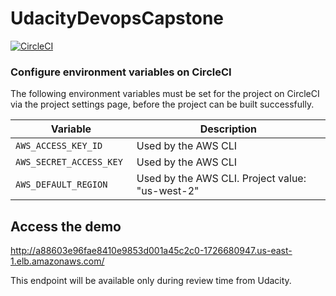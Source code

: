 # UdacityDevopsCapstone

[![CircleCI](https://circleci.com/gh/adileyzekmoon/UdacityDevopsCapstone/tree/main.svg?style=svg)](https://circleci.com/gh/adileyzekmoon/UdacityDevopsCapstone/tree/main)

### Configure environment variables on CircleCI

The following environment variables must be set for the project on CircleCI via the project settings page, before the project can be built successfully.

| Variable                 | Description                                                                                                                                                     |
| ------------------------ | --------------------------------------------------------------------------------------------------------------------------------------------------------------- |
| `AWS_ACCESS_KEY_ID`      | Used by the AWS CLI                                                                                                                                             |
| `AWS_SECRET_ACCESS_KEY ` | Used by the AWS CLI                                                                                                                                             |
| `AWS_DEFAULT_REGION`     | Used by the AWS CLI. Project value: "us-west-2"                                                                                                             

## Access the demo 

http://a88603e96fae8410e9853d001a45c2c0-1726680947.us-east-1.elb.amazonaws.com/

This endpoint will be available only during review time from Udacity.